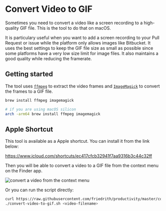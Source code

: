 # Convert Video to GIF

Sometimes you need to convert a video like a screen recording to a high-quality GIF file. This is the tool to do that on macOS.

It is particulary useful when you want to add a screen recording to your Pull Request or issue while the platform only allows images like Bitbucket.
It uses the best settings to keep the GIF file size as small as possible since some platforms have a very low size limit for image files. It also maintains a good quality while reducing the framerate.

## Getting started

The tool uses [`ffmpeg`](https://ffmpeg.org/) to extract the video frames and [`ImageMagick`](https://imagemagick.org/) to convert the frames to a GIF file.

```bash
brew install ffmpeg imagemagick

# if you are using macOS silicon
arch -arm64 brew install ffmpeg imagemagick
```

## Apple Shortcut

This tool is available as a Apple shortcut. You can install it from the link below:

https://www.icloud.com/shortcuts/ec417cfcb32941f7aa9316b3c44c32ff

Then you will be able to convert a video to a GIF file from the context menu on the Finder app.

![convert a video from the context menu](https://github.com/friedrith/productivity/assets/4005226/d9ff32f1-4a83-4409-ba1a-a3bae35df3d5)

Or you can run the script directly:

```bash
curl https://raw.githubusercontent.com/friedrith/productivity/master/convert-video-to-gif.sh -o convert-video-to-gif.sh
./convert-video-to-gif.sh <video-filename>
```
